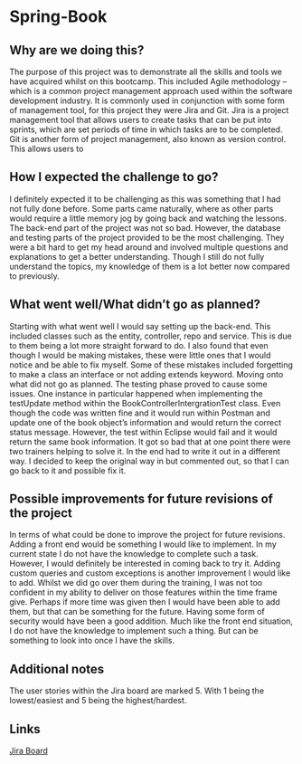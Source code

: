 # Spring-Book

## Why are we doing this?
The purpose of this project was to demonstrate all the skills and tools we have acquired whilst on this bootcamp. This included Agile methodology – which is a common project management approach used within the software development industry. It is commonly used in conjunction with some form of management tool, for this project they were Jira and Git.
Jira is a project management tool that allows users to create tasks that can be put into sprints, which are set periods of time in which tasks are to be completed. Git is another form of project management, also known as version control. This allows users to 

## How I expected the challenge to go?
I definitely expected it to be challenging as this was something that I had not fully done before. Some parts came naturally, where as other parts would require a little memory jog by going back and watching the lessons. The back-end part of the project was not so bad. However, the database and testing parts of the project provided to be the most challenging. They were a bit hard to get my head around and involved multiple questions and explanations to get a better understanding. Though I still do not fully understand the topics, my knowledge of them is a lot better now compared to previously.


## What went well/What didn’t go as planned?
Starting with what went well I would say setting up the back-end. This included classes such as the entity, controller, repo and service. This is due to them being a lot more straight forward to do. I also found that even though I would be making mistakes, these were little ones that I would notice and be able to fix myself. Some of these mistakes included forgetting to make a class an interface or not adding extends keyword.
Moving onto what did not go as planned. The testing phase proved to cause some issues. One instance in particular happened when implementing the testUpdate method within the BookControllerIntergrationTest class. Even though the code was written fine and it would run within Postman and update one of the book object’s information and would return the correct status message. However, the test within Eclipse would fail and it would return the same book information. It got so bad that at one point there were two trainers helping to solve it. In the end had to write it out in a different way. I decided to keep the original way in but commented out, so that I can go back to it and possible fix it.


## Possible improvements for future revisions of the project
In terms of what could be done to improve the project for future revisions. Adding a front end would be something I would like to implement. In my current state I do not have the knowledge to complete such a task. However, I would definitely be interested in coming back to try it.
Adding custom queries and custom exceptions is another improvement I would like to add. Whilst we did go over them during the training, I was not too confident in my ability to deliver on those features within the time frame give. Perhaps if more time was given then I would have been able to add them, but that can be something for the future.
Having some form of security would have been a good addition. Much like the front end situation, I do not have the knowledge to implement such a thing. But can be something to look into once I have the skills.


## Additional notes
The user stories within the Jira board are marked 5. With 1 being the lowest/easiest and 5 being the highest/hardest.

## Links
[Jira Board](https://jorden00.atlassian.net/jira/software/projects/STP/boards/2/roadmap)


